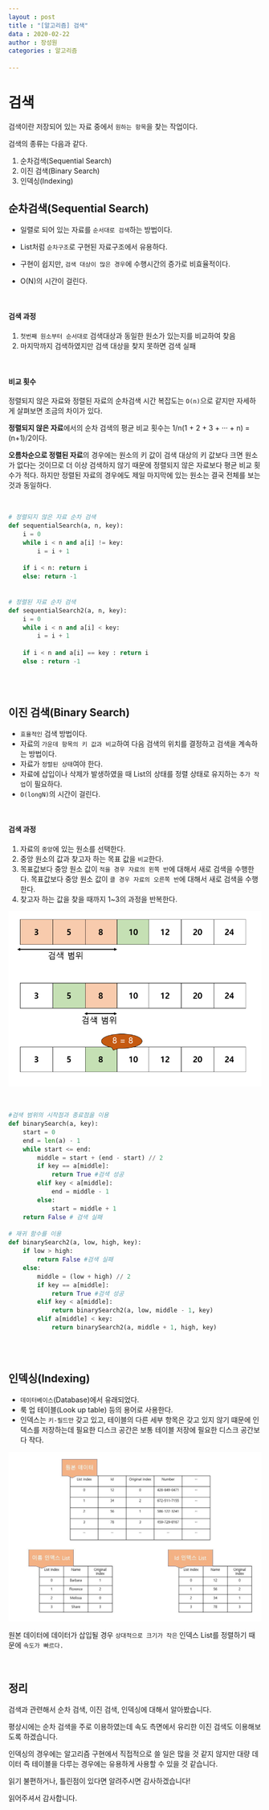 ```yaml
---
layout : post
title : "[알고리즘] 검색"
data : 2020-02-22
author : 장성원
categories : 알고리즘

---
```


# 검색

검색이란 저장되어 있는 자료 중에서 `원하는 항목`을 찾는 작업이다.

검색의 종류는 다음과 같다.

1.  순차검색(Sequential Search)
2.  이진 검색(Binary Search)
3.  인덱싱(Indexing)



## 순차검색(Sequential Search)

- 일렬로 되어 있는 자료를 `순서대로 검색`하는 방법이다.

- List처럼 `순차구조`로 구현된 자료구조에서 유용하다.

- 구현이 쉽지만, `검색 대상이 많은 경우`에 수행시간의 증가로 비효율적이다.

- O(N)의 시간이 걸린다.


<br>

#### 검색 과정

1.  `첫번째 원소부터 순서대로` 검색대상과 동일한 원소가 있는지를 비교하여 찾음
2.  마지막까지 검색하였지만 검색 대상을 찾지 못하면 검색 실패

<br>

#### 비교 횟수

정렬되지 않은 자료와 정렬된 자료의 순차검색 시간 복잡도는 `O(n)`으로 같지만 자세하게 살펴보면 조금의 차이가 있다.

**정렬되지 않은 자료**에서의 순차 검색의 평균 비교 횟수는 1/n(1 + 2 + 3 + ··· + n) = (n+1)/2이다.

**오름차순으로 정렬된 자료**의 경우에는 원소의 키 값이 검색 대상의 키 값보다 크면 원소가 없다는 것이므로 더 이상 검색하지 않기 때문에 정렬되지 않은 자료보다 평균 비교 횟수가 적다. 하지만 정렬된 자료의 경우에도 제일 마지막에 있는 원소는 결국 전체를 보는 것과 동일하다.

<br>

```python
# 정렬되지 않은 자료 순차 검색
def sequentialSearch(a, n, key):
    i = 0
    while i < n and a[i] != key:
        i = i + 1
       
    if i < n: return i
    else: return -1
    
    
# 정렬된 자료 순차 검색
def sequentialSearch2(a, n, key):
    i = 0
    while i < n and a[i] < key:
        i = i + 1
       
    if i < n and a[i] == key : return i
    else : return -1
```

<br>

<br>

## 이진 검색(Binary Search)

- `효율적인` 검색 방법이다.
- 자료의 `가운데 항목의 키 값과 비교`하여 다음 검색의 위치를 결정하고 검색을 계속하는 방법이다.
- 자료가 `정렬된 상태`여야 한다.
- 자료에 삽입이나 삭제가 발생하였을 때 List의 상태를 정렬 상태로 유지하는 `추가 작업`이 필요하다.
- `O(longN)`의 시간이 걸린다.

<br>

#### 검색 과정

1.  자료의 `중앙`에 있는 원소를 선택한다.
2.  중앙 원소의 값과 찾고자 하는 목표 값을 `비교`한다.
3.  목표값보다 중앙 원소 값이 `적을 경우 자료의 왼쪽 반`에 대해서 새로 검색을 수행한다.
    목표값보다 중앙 원소 값이 `클 경우 자료의 오른쪽 반`에 대해서 새로 검색을 수행한다.
4.  찾고자 하는 값을 찾을 때까지 1~3의 과정을 반복한다.



![BinarySearch](/assets/image/BinarySearch.jpg)

<br>

```python
#검색 범위의 시작점과 종료점을 이용
def binarySearch(a, key):
    start = 0
    end = len(a) - 1
    while start <= end:
        middle = start + (end - start) // 2
        if key == a[middle]:
            return True #검색 성공
        elif key < a[middle]:
            end = middle - 1
        else:
            start = middle + 1
    return False # 검색 실패

# 재귀 함수를 이용
def binarySearch2(a, low, high, key):
    if low > high:
        return False #검색 실패
    else:
        middle = (low + high) // 2
        if key == a[middle]:
            return True #검색 성공
        elif key < a[middle]:
            return binarySearch2(a, low, middle - 1, key)
        elif a[middle] < key:
            return binarySearch2(a, middle + 1, high, key)
```



<br>

<br>

## 인덱싱(Indexing)

- `데이터베이스`(Database)에서 유래되었다.
- 룩 업 테이블(Look up table) 등의 용어로 사용한다.
- 인덱스는 `키-필드만` 갖고 있고, 테이블의 다른 세부 항목은 갖고 있지 않기 떄문에 인덱스를 저장하는데 필요한 디스크 공간은 보통 테이블 저장에 필요한 디스크 공간보다 작다.

![indexing](/assets/image/index.jpg)

원본 데이터에 데이터가 삽입될 경우 `상대적으로 크기가 작은` 인덱스 List를 정렬하기 때문에 `속도가 빠르다.`

<br>

## 정리

검색과 관련해서 순차 검색, 이진 검색, 인덱싱에 대해서 알아봤습니다.

평상시에는 순차 검색을 주로 이용하였는데 속도 측면에서 유리한 이진 검색도 이용해보도록 하겠습니다.

인덱싱의 경우에는 알고리즘 구현에서 직접적으로 쓸 일은 많을 것 같지 않지만 대량 데이터 즉 테이블을 다루는 경우에는 유용하게 사용할 수 있을 것 같습니다.



읽기 불편하거나, 틀린점이 있다면 알려주시면 감사하겠습니다!

읽어주셔서 감사합니다.